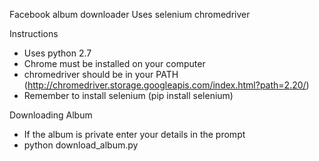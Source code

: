 Facebook album downloader
Uses selenium chromedriver

Instructions
- Uses python 2.7
- Chrome must be installed on your computer
- chromedriver should be in your PATH  (http://chromedriver.storage.googleapis.com/index.html?path=2.20/)
- Remember to install selenium (pip install selenium)

Downloading Album
- If the album is private enter your details in the prompt
- python download_album.py

